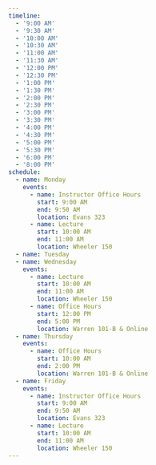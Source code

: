 ```yaml
---
timeline:
  - '9:00 AM'
  - '9:30 AM'
  - '10:00 AM'
  - '10:30 AM'
  - '11:00 AM'
  - '11:30 AM'
  - '12:00 PM'
  - '12:30 PM'
  - '1:00 PM'
  - '1:30 PM'
  - '2:00 PM'
  - '2:30 PM'
  - '3:00 PM'
  - '3:30 PM'
  - '4:00 PM'
  - '4:30 PM'
  - '5:00 PM'
  - '5:30 PM'
  - '6:00 PM'
  - '8:00 PM'
schedule:
  - name: Monday
    events:
      - name: Instructor Office Hours
        start: 9:00 AM
        end: 9:50 AM
        location: Evans 323
      - name: Lecture
        start: 10:00 AM
        end: 11:00 AM
        location: Wheeler 150
  - name: Tuesday
  - name: Wednesday
    events:
      - name: Lecture
        start: 10:00 AM
        end: 11:00 AM
        location: Wheeler 150
      - name: Office Hours
        start: 12:00 PM
        end: 5:00 PM
        location: Warren 101-B & Online
  - name: Thursday
    events:  
      - name: Office Hours
        start: 10:00 AM
        end: 2:00 PM
        location: Warren 101-B & Online
  - name: Friday
    events:
      - name: Instructor Office Hours
        start: 9:00 AM
        end: 9:50 AM
        location: Evans 323
      - name: Lecture
        start: 10:00 AM
        end: 11:00 AM
        location: Wheeler 150
---
```

